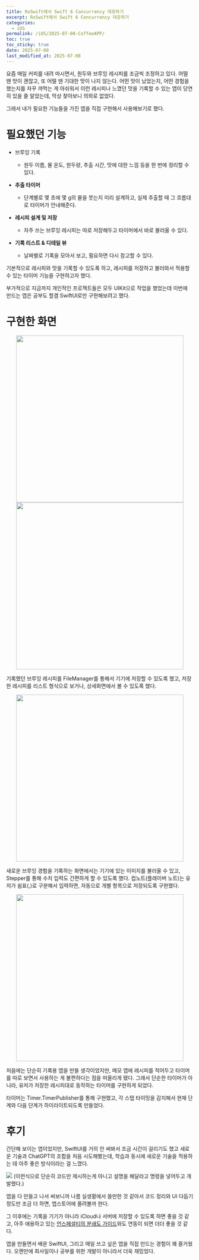 ```yaml
---
title: RxSwift에서 Swift 6 Concurrency 대응하기
excerpt: RxSwift에서 Swift 6 Concurrency 대응하기
categories:
  - iOS
permalink: /iOS/2025-07-08-CoffeeAPP/
toc: true
toc_sticky: true
date: 2025-07-08
last_modified_at: 2025-07-08
---
```

요즘 매일 커피를 내려 마시면서, 원두와 브루잉 레시피를 조금씩 조정하고 있다. 어떨 땐 맛이 괜찮고, 또 어떨 땐 기대한 맛이 나지 않는다. 어떤 맛이 났었는지, 어떤 경험을 했는지를 자꾸 까먹는 게 아쉬워서 이런 레시피나 느꼈던 맛을 기록할 수 있는 앱이 당연히 있을 줄 알았는데, 막상 찾아보니 의외로 없었다.

그래서 내가 필요한 기능들을 가진 앱을 직접 구현해서 사용해보기로 했다.

# 필요했던 기능

- 브루잉 기록
	- 원두 이름, 물 온도, 원두량, 추출 시간, 맛에 대한 느낌 등을 한 번에 정리할 수 있다.

- **추출 타이머**
	- 단계별로 몇 초에 몇 g의 물을 붓는지 미리 설계하고, 실제 추출할 때 그 흐름대로 타이머가 안내해준다.

- **레시피 설계 및 저장**
	- 자주 쓰는 브루잉 레시피는 따로 저장해두고 타이머에서 바로 불러올 수 있다.

- **기록 리스트 & 디테일 뷰**
	- 날짜별로 기록을 모아서 보고, 필요하면 다시 참고할 수 있다.    

기본적으로 레시피와 맛을 기록할 수 있도록 하고, 레시피를 저장하고 불러와서 적용할 수 있는 타이머 기능을 구현하고자 했다.

부가적으로 지금까지 개인적인 프로젝트들은 모두 UIKit으로 작업을 했었는데 이번에 만드는 앱은 공부도 할겸 SwiftUI로만 구현해보려고 했다.

# 구현한 화면
<p align="center">
<img src="https://i.imgur.com/MX7rNZm.png" width="450">
<img src="https://i.imgur.com/WlMWSTl.png" width="450">
</p>
기록했던 브루잉 레시피를 FileManager를 통해서 기기에 저장할 수 있도록 했고, 저장한 레시피를 리스트 형식으로 보거나, 상세화면에서 볼 수 있도록 했다.

<p align="center">
	<img src="https://i.imgur.com/UY8DyC1.png" width="450">
</p>
새로운 브루잉 경험을 기록하는 화면에서는
기기에 있는 이미지를 불러올 수 있고, Stepper를 통해 수치 입력도 간편하게 할 수 있도록 했다.
컵노트(플레이버 노트)는 유저가 쉼표(,)로 구분해서 입력하면, 자동으로 개별 항목으로 저장되도록 구현했다.

<p align="center">
	<img src="https://i.imgur.com/NRaEVJx.png" width="450">
</p>

처음에는 단순히 기록용 앱을 만들 생각이었지만,
메모 앱에 레시피를 적어두고 타이머를 따로 보면서 사용하는 게 불편하다는 점을 떠올리게 됐다.
그래서 단순한 타이머가 아니라, 유저가 저장한 레시피대로 동작하는 타이머를 구현하게 되었다.

타이머는 Timer.TimerPublisher를 통해 구현했고,
각 스텝 타이밍을 감지해서 현재 단계와 다음 단계가 하이라이트되도록 만들었다.

# 후기
간단해 보이는 앱이었지만, SwiftUI를 거의 안 써봐서 조금 시간이 걸리기도 했고 
새로운 기술과 ChatGPT의 조합을 처음 시도해봤는데, 학습과 동시에 새로운 기술을 적용하는 데 아주 좋은 방식이라는 걸 느꼈다.

![](https://i.imgur.com/e5kxqHV.png)
(이런식으로 단순히 코드만 제시하는게 아니고 설명을 해달라고 명령을 넣어두고 개발했다.)

앱을 다 만들고 나서 써보니까 나름 실생활에서 쓸만한 것 같아서
코드 정리와 UI 다듬기 정도만 조금 더 하면, 앱스토어에 올려볼까 한다.

그 이후에는 기록을 기기가 아니라 iCloud나 서버에 저장할 수 있도록 하면 좋을 것 같고,
아주 애용하고 있는 [언스페셜티의 분쇄도 가이드](https://community.unspecialty.com/compass/grinder)와도 연동이 되면 더더 좋을 것 같다.

앱을 만들면서 배운 SwiftUI, 그리고 매일 쓰고 싶은 앱을 직접 만드는 경험이 꽤 즐거웠다.
오랜만에 회사일이나 공부를 위한 개발이 아니라서 더욱 재밌었다.